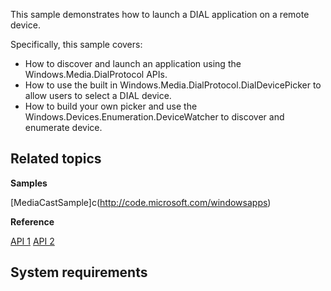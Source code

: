 This sample demonstrates how to launch a DIAL application on a remote device.

Specifically, this sample covers:

-   How to discover and launch an application using the Windows.Media.DialProtocol APIs.
-   How to use the built in Windows.Media.DialProtocol.DialDevicePicker to allow users to select a DIAL device.
-   How to build your own picker and use the Windows.Devices.Enumeration.DeviceWatcher to discover and enumerate device.

Related topics
--------------

**Samples**

[MediaCastSample]c(http://code.microsoft.com/windowsapps)

**Reference**

<!-- Add links to related API -->
[API 1](http://msdn.microsoft.com/library/windows/apps/)
[API 2](http://msdn.microsoft.com/library/windows/apps/)

System requirements
-----------------------------
<!-- Need to define section -->



